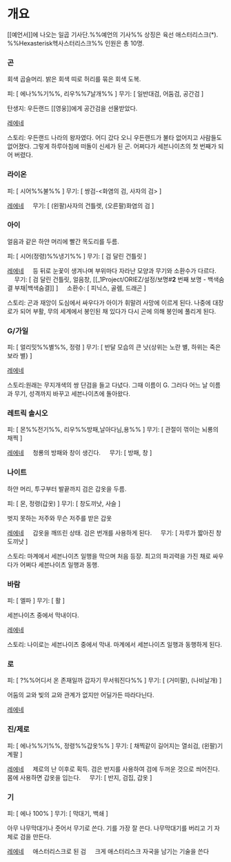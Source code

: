 # 개요
[[예언서]]에 나오는 일곱 기사단.%%예언의 기사%%
상징은 육선 애스터리스크($\ast$). %%Hexasterisk헥사스터리스크%%
인원은 총 10명.

### 곤

회색 곱슬머리. 밝은 회색 띠로 허리를 묶은 회색 도복.

피: [ 에나%%기%%, 리우%%7날개%% ]
무기: [ 일반대검, 어둠검, 공간검 ]

탄생지: 우든랜드
[[영웅]]에게 공간검을 선물받았다.

<u>레에네</u>

스토리: 우든랜드 나라의 왕자였다. 어디 갔다 오니 우든랜드가 불타 없어지고 사람들도 없어졌다. 그렇게 하루아침에 떠돌이 신세가 된 곤. 어쩌다가 세븐나이츠의 첫 번째가 되어 버렸다.

### 라이온

피: [ 시어%%불%% ]
무기: [ 쌍검-<화염의 검, 사자의 검> ]

<u>레에네</u>
$\quad$무기: [ (왼팔)사자의 건틀렛, (오른팔)화염의 검 ]

### 아이

얼음과 같은 하얀 머리에 빨간 목도리를 두름.

피: [ 시어(정령)%%냉기%% ]
무기: [ 검 달린 건틀릿 ]

<u>레에네</u>
$\quad$등 뒤로 눈꽃이 생겨나며 부위마다 자라난 모양과 무기와 소환수가 다르다.
$\quad$무기: [ 검 달린 건틀릿, 얼음창, [[_1Project/ORIEZ/설정/보명#**2** 번째 보명 - <span style="color ADD8E6">백색숨결</span> 부채|백색숨결]] ]
$\quad$소환수: [ 피닉스, 골렘, 드래곤 ]

스토리: 곤과 재앙이 도심에서 싸우다가 아이가 휘말려 사망에 이르게 된다. 나중에 대장로가 되어 부활, 무의 세계에서 봉인된 채 있다가 다시 곤에 의해 봉인에 풀리게 된다.

### G/가일

피: [ 얼리밋%%별%%, 정령 ]
무기: [ 반달 모습의 큰 낫{상위는 노란 별, 하위는 죽은 보라 별} ]

<u>레에네</u>

스토리:원래는 무지개색의 쌍 단검을 들고 다녔다. 그때 이름이 G.
그러다 어느 날 이름과 무기, 성격까지 바꾸고 세븐나이츠에 돌아왔다.

### 레트릭 솔시오

피: [ 몬%%전기%%, 리우%%방패,날아다님,용%% ]
무기: [ 관절이 꺾이는 뇌룡의 채찍 ]

<u>레에네</u>
$\quad$청룡의 방패와 창이 생긴다.
$\quad$무기: [ 방패, 창 ]

### 나이트

하얀 머리, 투구부터 발끝까지 검은 갑옷을 두름.

피: [ 몬, 정령(갑옷) ]
무기: [ 창도끼낫, 사슬 ]

벗지 못하는 저주와 무슨 저주를 받은 갑옷

<u>레에네</u>
$\quad$갑옷을 깨뜨린 상태. 검은 번개를 사용하게 된다.
$\quad$무기: [ 자루가 짧아진 창도끼낫 ]

스토리: 마계에서 세븐나이츠 일행을 막으며 처음 등장. 최고의 파괴력을 가진 채로 싸우다가 어쩌다 세븐나이츠 일행과 동행.

### 바람

피: [ 엘파 ]
무기: [ 활 ]

세븐나이츠 중에서 막내이다.

<u>레에네</u>

스토리: 나이로는 세븐나이츠 중에서 막내. 마계에서 세븐나이츠 일행과 동행하게 된다.

### 로

피: [ ?%%어디서 온 존재일까 갑자기 무서워진다%% ]
무기: [ (거미팔), (나비날개) ]

어둠의 교와 빛의 교와 관계가 없지만 어딜가든 따라다닌다.

<u>레에네</u>

### 진/제로

피: [ 에나%%기%%, 정령%%갑옷%% ]
무기: [ 채찍같이 길어지는 열쇠검, (왼팔)기계팔 ]

<u>레에네</u>
$\quad$제로의 난 이후로 획득. 검은 반지를 사용하여 검에 두꺼운 것으로 씌어진다. 몸에 사용하면 갑옷을 입는다.
$\quad$무기: [ 반지, 검집, 갑옷 ]

### 기

피: [ 에나 100% ]
무기: [ 막대기, 백쇄 ]

아무 나무막대기나 줏어서 무기로 쓴다. 기를 가장 잘 쓴다.
나무막대기를 버리고 기 자체로 검을 만든다.

<u>레에네</u>
$\quad$애스터리스크로 된 검
$\quad$크게 애스터리스크 자국을 남기는 기술을 쓴다